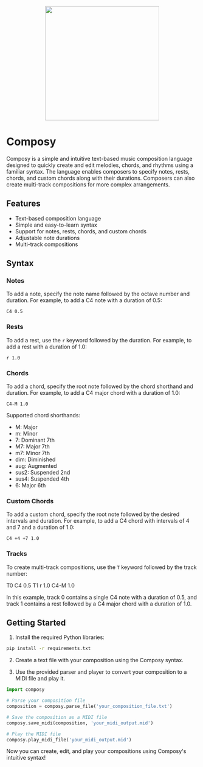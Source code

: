 <p align="center">
  <img src="https://user-images.githubusercontent.com/13378695/231199878-b985e814-5c75-40bc-bb63-718596a46205.png"  width="300" height="300">
</p>

# Composy

Composy is a simple and intuitive text-based music composition language designed to quickly create and edit melodies, chords, and rhythms using a familiar syntax. The language enables composers to specify notes, rests, chords, and custom chords along with their durations. Composers can also create multi-track compositions for more complex arrangements.

## Features

- Text-based composition language
- Simple and easy-to-learn syntax
- Support for notes, rests, chords, and custom chords
- Adjustable note durations
- Multi-track compositions

## Syntax

### Notes

To add a note, specify the note name followed by the octave number and duration. For example, to add a C4 note with a duration of 0.5:

```
C4 0.5
```

### Rests

To add a rest, use the `r` keyword followed by the duration. For example, to add a rest with a duration of 1.0:

```
r 1.0
```

### Chords

To add a chord, specify the root note followed by the chord shorthand and duration. For example, to add a C4 major chord with a duration of 1.0:

```
C4-M 1.0
```


Supported chord shorthands:

- M: Major
- m: Minor
- 7: Dominant 7th
- M7: Major 7th
- m7: Minor 7th
- dim: Diminished
- aug: Augmented
- sus2: Suspended 2nd
- sus4: Suspended 4th
- 6: Major 6th

### Custom Chords

To add a custom chord, specify the root note followed by the desired intervals and duration. For example, to add a C4 chord with intervals of 4 and 7 and a duration of 1.0:

```
C4 +4 +7 1.0
```

### Tracks

To create multi-track compositions, use the `T` keyword followed by the track number:

T0
C4 0.5
T1
r 1.0
C4-M 1.0

In this example, track 0 contains a single C4 note with a duration of 0.5, and track 1 contains a rest followed by a C4 major chord with a duration of 1.0.

## Getting Started

1. Install the required Python libraries:

```bash
pip install -r requirements.txt
```

2. Create a text file with your composition using the Composy syntax.

3. Use the provided parser and player to convert your composition to a MIDI file and play it.

```python
import composy

# Parse your composition file
composition = composy.parse_file('your_composition_file.txt')

# Save the composition as a MIDI file
composy.save_midi(composition, 'your_midi_output.mid')

# Play the MIDI file
composy.play_midi_file('your_midi_output.mid')
```

Now you can create, edit, and play your compositions using Composy's intuitive syntax!